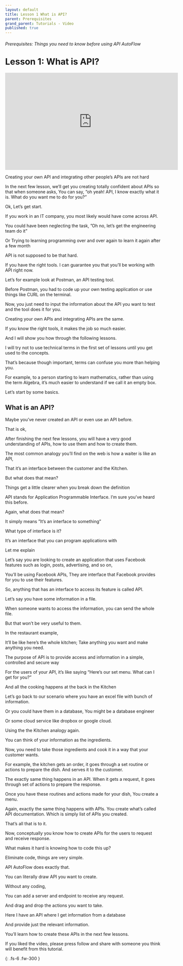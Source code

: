 ```yaml
---
layout: default
title: Lesson 1 What is API?
parent: Prerequisites
grand_parent: Tutorials - Video
published: true
---
```

<h6>Prerequisites: Things you need to know before using API AutoFlow</h6>
<h1 style="margin-top:0">Lesson 1: What is API?</h1>

<iframe width="560" height="315" src="https://www.youtube.com/embed/24eLlzmzoCs" title="YouTube video player" frameborder="0" allow="accelerometer; autoplay; clipboard-write; encrypted-media; gyroscope; picture-in-picture" allowfullscreen></iframe>

Creating your own API and integrating other people’s APIs are not hard

In the next few lesson, we’ll get you creating totally confident about APIs so that when someone asks,
You can say, ”oh yeah! API, I know exactly what it is. What do you want me to do for you?”

Ok, Let’s get start.

If you work in an IT company, you most likely would have come across API.

You could have been neglecting the task, ”Oh no, let’s get the engineering team do it”

Or Trying to learning programming over and over again to learn it again after a few month

API is not supposed to be that hard.

If you have the right tools. I can guarantee you that you’ll be working with API right now.


Let’s for example look at Postman, an API testing tool.

Before Postman, you had to code up your own testing application or use things like CURL on the terminal.

Now, you just need to input the information about the API you want to test and the tool does it for you.


Creating your own APIs and integrating APIs are the same.

If you know the right tools, it makes the job so much easier.

And I will show you how through the following lessons.

I will try not to use technical terms in the first set of lessons until you get used to the concepts.

That’s because though important, terms can confuse you more than helping you.

For example, to a person starting to learn mathematics, rather than using the term Algebra, it’s much easier to understand if we call it an empty box.


Let’s start by some basics.

## What is an API?

Maybe you’ve never created an API or even use an API before.

That is ok,

After finishing the next few lessons, you will have a very good understanding of APIs, how to use them and how to create them.

The most common analogy you’ll find on the web is how a waiter is like an API,

That it’s an interface between the customer and the Kitchen.

But what does that mean?

Things get a little clearer when you break down the definition

API stands for Application Programmable Interface.  I’m sure you’ve heard this before.

Again, what does that mean?

It simply means ”It’s an interface to something”

What type of interface is it?

It’s an interface that you can program applications with

Let me explain

Let’s say you are looking to create an application that uses Facebook features such as login, posts, advertising, and so on,

You’ll be using Facebook APIs, They are interface that Facebook provides for you to use their features.

So, anything that has an interface to access its feature is called API.

Let’s say you have some information in a file.

When someone wants to access the information, you can send the whole file.

But that won’t be very useful to them.

In the restaurant example,

It’ll be like here’s the whole kitchen; Take anything you want and make anything you need.

The purpose of API is to provide access and information in a simple, controlled and secure way

For the users of your API, it’s like saying “Here’s our set menu.  What can I get for you?”

And all the cooking happens at the back in the Kitchen

Let’s go back to our scenario where you have an excel file with bunch of information.

Or you could have them in a database, You might be a database engineer

Or some cloud service like dropbox or google cloud.

Using the the Kitchen analogy again.

You can think of your information as the ingredients.

Now, you need to take those ingredients and cook it in a way that your customer wants.

For example, the kitchen gets an order, it goes through a set routine or actions to prepare the dish. And serves it to the customer.

The exactly same thing happens in an API.  When it gets a request, it goes through set of actions to prepare the response.

Once you have these routines and actions made for your dish,
You create a menu.

Again, exactly the same thing happens with APIs. You create what’s called API documentation. Which is simply list of APIs you created.

That’s all that is to it.

Now, conceptually you know how to create APIs for the users to request and receive response.

What makes it hard is knowing how to code this up?

Eliminate code, things are very simple.

API AutoFlow does exactly that.

You can literally draw API you want to create.

Without any coding,

You can add a server and endpoint to receive any request.

And drag and drop the actions you want to take.

Here I have an API where I get information from a database

And provide just the relevant information.

You’ll learn how to create these APIs in the next few lessons.

If you liked the video, please press follow and share with someone you think will benefit from this tutorial.


{: .fs-6 .fw-300 }


